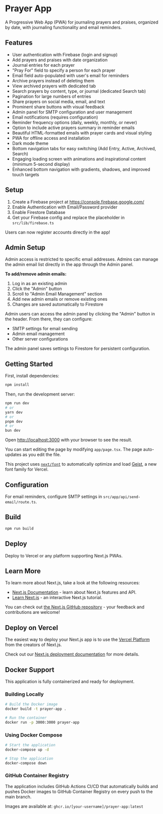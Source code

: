 # Prayer App

A Progressive Web App (PWA) for journaling prayers and praises, organized by date, with journaling functionality and email reminders.

## Features

- User authentication with Firebase (login and signup)
- Add prayers and praises with date organization
- Journal entries for each prayer
- "Pray For" field to specify a person for each prayer
- Email field auto-populated with user's email for reminders
- Archive prayers instead of deleting them
- View archived prayers with dedicated tab
- Search prayers by content, type, or journal (dedicated Search tab)
- Pagination for large numbers of entries
- Share prayers on social media, email, and text
- Prominent share buttons with visual feedback
- Admin panel for SMTP configuration and user management
- Email notifications (requires configuration)
- Reminder frequency options (daily, weekly, monthly, or never)
- Option to include active prayers summary in reminder emails
- Beautiful HTML-formatted emails with prayer cards and visual styling
- PWA for offline access and installation
- Dark mode theme
- Bottom navigation tabs for easy switching (Add Entry, Active, Archived, Search)
- Engaging loading screen with animations and inspirational content (minimum 5-second display)
- Enhanced bottom navigation with gradients, shadows, and improved touch targets

## Setup

1. Create a Firebase project at https://console.firebase.google.com/
2. Enable Authentication with Email/Password provider
3. Enable Firestore Database
4. Get your Firebase config and replace the placeholder in `src/lib/firebase.ts`

Users can now register accounts directly in the app!

## Admin Setup

Admin access is restricted to specific email addresses. Admins can manage the admin email list directly in the app through the Admin panel.

**To add/remove admin emails:**
1. Log in as an existing admin
2. Click the "Admin" button
3. Scroll to "Admin Email Management" section
4. Add new admin emails or remove existing ones
5. Changes are saved automatically to Firestore

Admin users can access the admin panel by clicking the "Admin" button in the header. From there, they can configure:

- SMTP settings for email sending
- Admin email management
- Other server configurations

The admin panel saves settings to Firestore for persistent configuration.

## Getting Started

First, install dependencies:

```bash
npm install
```

Then, run the development server:

```bash
npm run dev
# or
yarn dev
# or
pnpm dev
# or
bun dev
```

Open [http://localhost:3000](http://localhost:3000) with your browser to see the result.

You can start editing the page by modifying `app/page.tsx`. The page auto-updates as you edit the file.

This project uses [`next/font`](https://nextjs.org/docs/app/building-your-application/optimizing/fonts) to automatically optimize and load [Geist](https://vercel.com/font), a new font family for Vercel.

## Configuration

For email reminders, configure SMTP settings in `src/app/api/send-email/route.ts`.

## Build

```bash
npm run build
```

## Deploy

Deploy to Vercel or any platform supporting Next.js PWAs.

## Learn More

To learn more about Next.js, take a look at the following resources:

- [Next.js Documentation](https://nextjs.org/docs) - learn about Next.js features and API.
- [Learn Next.js](https://nextjs.org/learn) - an interactive Next.js tutorial.

You can check out [the Next.js GitHub repository](https://github.com/vercel/next.js) - your feedback and contributions are welcome!

## Deploy on Vercel

The easiest way to deploy your Next.js app is to use the [Vercel Platform](https://vercel.com/new?utm_medium=default-template&filter=next.js&utm_source=create-next-app&utm_campaign=create-next-app-readme) from the creators of Next.js.

Check out our [Next.js deployment documentation](https://nextjs.org/docs/app/building-your-application/deploying) for more details.

## Docker Support

This application is fully containerized and ready for deployment.

### Building Locally

```bash
# Build the Docker image
docker build -t prayer-app .

# Run the container
docker run -p 3000:3000 prayer-app
```

### Using Docker Compose

```bash
# Start the application
docker-compose up -d

# Stop the application
docker-compose down
```

### GitHub Container Registry

The application includes GitHub Actions CI/CD that automatically builds and pushes Docker images to GitHub Container Registry on every push to the main branch.

Images are available at: `ghcr.io/[your-username]/prayer-app:latest`
